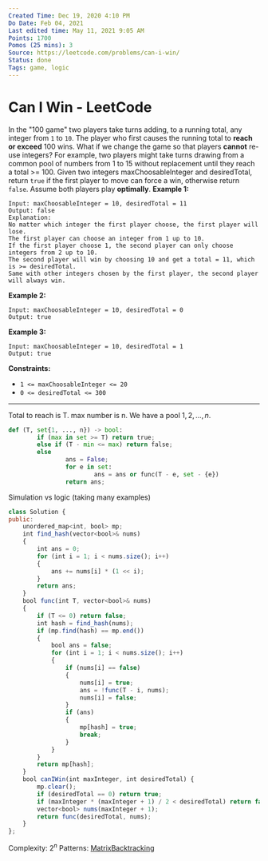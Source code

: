 ```yaml
---
Created Time: Dec 19, 2020 4:10 PM
Do Date: Feb 04, 2021
Last edited time: May 11, 2021 9:05 AM
Points: 1700
Pomos (25 mins): 3
Source: https://leetcode.com/problems/can-i-win/
Status: done
Tags: game, logic
---
```


# Can I Win - LeetCode

In the "100 game" two players take turns adding, to a running total, any integer from `1` to `10`. The player who first causes the running total to **reach or exceed** 100 wins.
What if we change the game so that players **cannot** re-use integers?
For example, two players might take turns drawing from a common pool of numbers from 1 to 15 without replacement until they reach a total >= 100.
Given two integers maxChoosableInteger and desiredTotal, return `true` if the first player to move can force a win, otherwise return `false`. Assume both players play **optimally**.
**Example 1:**
```
Input: maxChoosableInteger = 10, desiredTotal = 11
Output: false
Explanation:
No matter which integer the first player choose, the first player will lose.
The first player can choose an integer from 1 up to 10.
If the first player choose 1, the second player can only choose integers from 2 up to 10.
The second player will win by choosing 10 and get a total = 11, which is >= desiredTotal.
Same with other integers chosen by the first player, the second player will always win.
```
**Example 2:**
```
Input: maxChoosableInteger = 10, desiredTotal = 0
Output: true
```
**Example 3:**
```
Input: maxChoosableInteger = 10, desiredTotal = 1
Output: true
```
**Constraints:**
- `1 <= maxChoosableInteger <= 20`
- `0 <= desiredTotal <= 300`
---
Total to reach is T. max number is n. We have a pool ${1, 2, ..., n}$. 
```python
def (T, set{1, ..., n}) -> bool:
		if (max in set >= T) return true; 
		else if (T - min <= max) return false;
		else
				ans = False;
				for e in set: 
						ans = ans or func(T - e, set - {e})
				return ans; 
```
Simulation vs logic (taking many examples)
```jsx
class Solution {
public:
    unordered_map<int, bool> mp; 
    int find_hash(vector<bool>& nums)
    {
        int ans = 0; 
        for (int i = 1; i < nums.size(); i++)
        {
            ans += nums[i] * (1 << i); 
        }
        return ans; 
    }
    bool func(int T, vector<bool>& nums)
    {
        if (T <= 0) return false;
        int hash = find_hash(nums);
        if (mp.find(hash) == mp.end())
        {
            bool ans = false; 
            for (int i = 1; i < nums.size(); i++)
            {
                if (nums[i] == false)
                {
                    nums[i] = true; 
                    ans = !func(T - i, nums);
                    nums[i] = false; 
                }
                if (ans) 
                {
                    mp[hash] = true; 
                    break;
                }
            }
        }
        return mp[hash]; 
    }
    bool canIWin(int maxInteger, int desiredTotal) {
        mp.clear(); 
        if (desiredTotal == 0) return true; 
        if (maxInteger * (maxInteger + 1) / 2 < desiredTotal) return false; 
        vector<bool> nums(maxInteger + 1);
        return func(desiredTotal, nums); 
    }
};
```
Complexity: $2^n$
Patterns: [Matrix](Matrix.md)[Backtracking](Backtracking.md)